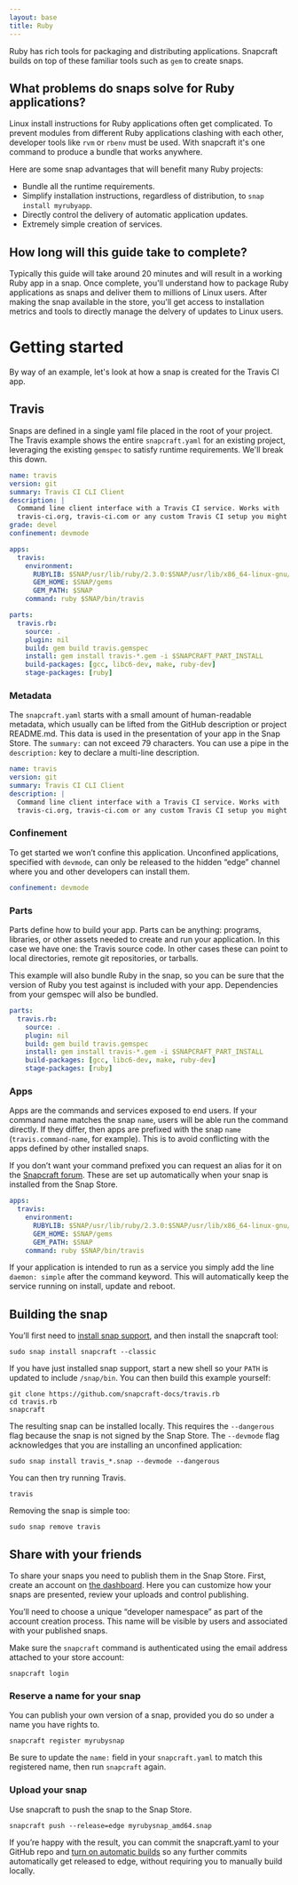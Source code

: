 ```yaml
---
layout: base
title: Ruby
---
```


Ruby has rich tools for packaging and distributing applications. Snapcraft builds on top of these familiar tools such as `gem` to create snaps.

## What problems do snaps solve for Ruby applications?

Linux install instructions for Ruby applications often get complicated. To prevent modules from different Ruby applications clashing with each other, developer tools like `rvm` or `rbenv` must be used. With snapcraft it's one command to produce a bundle that works anywhere.

Here are some snap advantages that will benefit many Ruby projects:

  * Bundle all the runtime requirements.
  * Simplify installation instructions, regardless of distribution, to `snap install myrubyapp`.
  * Directly control the delivery of automatic application updates.
  * Extremely simple creation of services.

## How long will this guide take to complete?

Typically this guide will take around 20 minutes and will result in a working Ruby app in a snap. Once complete, you'll understand how to package Ruby applications as snaps and deliver them to millions of Linux users. After making the snap available in the store, you'll get access to installation metrics and tools to directly manage the delvery of updates to Linux users. 

# Getting started

By way of an example, let's look at how a snap is created for the Travis CI app.

## Travis

Snaps are defined in a single yaml file placed in the root of your project. The Travis example shows the entire `snapcraft.yaml` for an existing project, leveraging the existing `gemspec` to satisfy runtime requirements. We'll break this down.

```yaml
name: travis
version: git
summary: Travis CI CLI Client
description: |
  Command line client interface with a Travis CI service. Works with
  travis-ci.org, travis-ci.com or any custom Travis CI setup you might have.
grade: devel
confinement: devmode

apps:
  travis:
    environment:
      RUBYLIB: $SNAP/usr/lib/ruby/2.3.0:$SNAP/usr/lib/x86_64-linux-gnu/ruby/2.3.0
      GEM_HOME: $SNAP/gems
      GEM_PATH: $SNAP
    command: ruby $SNAP/bin/travis

parts:
  travis.rb:
    source: .
    plugin: nil
    build: gem build travis.gemspec
    install: gem install travis-*.gem -i $SNAPCRAFT_PART_INSTALL
    build-packages: [gcc, libc6-dev, make, ruby-dev]
    stage-packages: [ruby]
```

### Metadata

The `snapcraft.yaml` starts with a small amount of human-readable metadata, which usually can be lifted from the GitHub description or project README.md. This data is used in the presentation of your app in the Snap Store. The `summary:` can not exceed 79 characters. You can use a pipe in the `description:` key to declare a multi-line description.

```yaml
name: travis
version: git
summary: Travis CI CLI Client
description: |
  Command line client interface with a Travis CI service. Works with
  travis-ci.org, travis-ci.com or any custom Travis CI setup you might have.
```

### Confinement

To get started we won’t confine this application. Unconfined applications, specified with `devmode`, can only be released to the hidden “edge” channel where you and other developers can install them.

```yaml
confinement: devmode
```

### Parts

Parts define how to build your app. Parts can be anything: programs, libraries, or other assets needed to create and run your application. In this case we have one: the Travis source code. In other cases these can point to local directories, remote git repositories, or tarballs.

This example will also bundle Ruby in the snap, so you can be sure that the version of Ruby you test against is included with your app. Dependencies from your gemspec will also be bundled.

```yaml
parts:
  travis.rb:
    source: .
    plugin: nil
    build: gem build travis.gemspec
    install: gem install travis-*.gem -i $SNAPCRAFT_PART_INSTALL
    build-packages: [gcc, libc6-dev, make, ruby-dev]
    stage-packages: [ruby]
```

### Apps

Apps are the commands and services exposed to end users. If your command name matches the snap `name`, users will be able run the command directly. If they differ, then apps are prefixed with the snap `name` (`travis.command-name`, for example). This is to avoid conflicting with the apps defined by other installed snaps.

If you don’t want your command prefixed you can request an alias for it on the [Snapcraft forum](https://forum.snapcraft.io/t/process-for-reviewing-aliases-auto-connections-and-track-requests/455). These are set up automatically when your snap is installed from the Snap Store.

```yaml
apps:
  travis:
    environment:
      RUBYLIB: $SNAP/usr/lib/ruby/2.3.0:$SNAP/usr/lib/x86_64-linux-gnu/ruby/2.3.0
      GEM_HOME: $SNAP/gems
      GEM_PATH: $SNAP
    command: ruby $SNAP/bin/travis
```

If your application is intended to run as a service you simply add the line `daemon: simple` after the command keyword. This will automatically keep the service running on install, update and reboot.

## Building the snap

You’ll first need to [install snap support](/core/install), and then install the snapcraft tool:
```
sudo snap install snapcraft --classic
```

If you have just installed snap support, start a new shell so your `PATH` is updated to include `/snap/bin`. You can then build this example yourself:

```
git clone https://github.com/snapcraft-docs/travis.rb
cd travis.rb
snapcraft
```

The resulting snap can be installed locally. This requires the `--dangerous` flag because the snap is not signed by the Snap Store. The `--devmode` flag acknowledges that you are installing an unconfined application:

```
sudo snap install travis_*.snap --devmode --dangerous
```

You can then try running Travis.

```
travis
```

Removing the snap is simple too:

```
sudo snap remove travis
```

## Share with your friends

To share your snaps you need to publish them in the Snap Store. First, create an account on [the dashboard](https://dashboard.snapcraft.io/dev/account/). Here you can customize how your snaps are presented, review your uploads and control publishing.

You’ll need to choose a unique “developer namespace” as part of the account creation process. This name will be visible by users and associated with your published snaps.

Make sure the `snapcraft` command is authenticated using the email address attached to your store account:

```
snapcraft login
```

### Reserve a name for your snap

You can publish your own version of a snap, provided you do so under a name you have rights to.

```
snapcraft register myrubysnap
```

Be sure to update the `name:` field in your `snapcraft.yaml` to match this registered name, then run `snapcraft` again.

### Upload your snap

Use snapcraft to push the snap to the Snap Store.

```
snapcraft push --release=edge myrubysnap_amd64.snap
```

If you’re happy with the result, you can commit the snapcraft.yaml to your GitHub repo and [turn on automatic builds](https://build.snapcraft.io) so any further commits automatically get released to edge, without requiring you to manually build locally.

<!--
## Next steps

Congratulations, you have an app in edge ready to share with other developers.

What to learn more? Continue on to learn how to get your app ready for a wider audience.
-->

